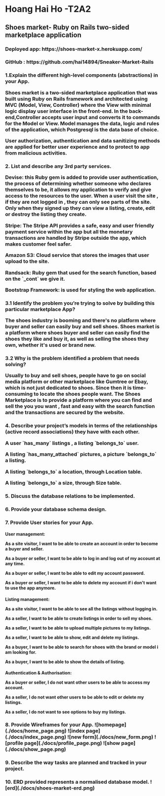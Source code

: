 

<h1>Hoang Hai Ho -T2A2 

<h2>Shoes market- Ruby on Rails two-sided marketplace application

<h3>Deployed app: https://shoes-market-x.herokuapp.com/
<h3>GitHub : https://github.com/hai14894/Sneaker-Market-Rails

<h3>1.Explain the different high-level components (abstractions) in your App.

<p>Shoes market is a two-sided marketplace application that was built using Ruby on Rails framework and architected using MVC (Model, View, Controller) where the View with minimal logic display user interface in the front-end. In the back-end,Controller accepts user input and converts it to commands for the Model or View. Model manages the data, logic and rules of the application, which Postgresql is the data base of choice.
<p> User authorization, authentication and data sanitizing methods are applied for better user experience and to protect to app from malicious activities.
<h3>2. List and describe any 3rd party services.

<p>Devise: this Ruby gem is added to provide user authentication, the process of determining whether someone who declares themselves to be, it allows my application to verify and give access to the resources to the user. When a user visit the site , if they are not logged in , they can only see parts of the site. Only when they signed up they can view a listing, create, edit or destroy the listing they create.

<p>Stripe: The Stripe API provides a safe, easy and user friendly payment service within the app but all the monetary transactions are handled by Stripe outside the app, which makes customer feel safer.

<p>Amazon S3: Cloud service that stores the images that user upload to the site.

<p>Randsack: Ruby gem that used for the search function, based on the `_cont` we give it.

<p>Bootstrap Framework: is used for styling the web application.

<h3>3.1 Identify the problem you’re trying to solve by building this particular marketplace App?

<p> The shoes industry is booming and there's no platform where buyer and seller can easily buy and sell shoes. Shoes market is a platform where shoes buyer and seller can easily find the shoes they like and buy it, as well as selling the shoes they own, whether it's used or brand new.

<h3>3.2 Why is the problem identified a problem that needs solving?

<p>Usually to buy and sell shoes, people have to go on social media platform or other marketplace like Gumtree or Ebay, which is not just dedicated to shoes. Since then it is time-consuming to locate the shoes people want. The Shoes Marketplace is to provide a platform  where you can find and sell the you you want , fast and easy with the search function and the transactions are secured by the website.

<h3>4. Describe your project’s models in terms of the relationships (active record associations) they have with each other.

<p> A user `has_many` listings , a listing `belongs_to` user.
<p>  A listing `has_many_attached` pictures, a picture `belongs_to` a listing.
<p> A listing `belongs_to` a location, through Location table.
<p> A listing `belongs_to` a size, through Size table.

<h3>5. Discuss the database relations to be implemented.

<h3>6. Provide your database schema design.

<h3>7. Provide User stories for your App.
<h4>User management: 
<p>As a site visitor, I want to be able to create an account in order to become a buyer and seller.
<p>As a buyer or seller, I want to be able to log in and log out of my account at any time.
<p>As a buyer or seller, I want to be able to edit my account password.
<p>As a buyer or seller, I want to be able to delete my account if i don't  want to use the app anymore.
<h4>Listing management:
<p>As a site visitor, I want to be able to see all the listings without logging in.
<p>As a seller, I want to be able to create listings in order to sell my shoes.
<p>As a seller, I want to be able to upload multiple pictures to my listings.
<p>As a seller, I want to be able to show, edit and delete my listings.
<p>As a buyer, I want to be able to search for shoes with the brand or model i am looking for.
<p>As a buyer, I want to be able to show the details of listing.
<h4>Authentication & Authorisation:
<p>As a buyer or seller, I do not want other users to be able to access my account.
<p>As a seller, I do not want other users to be able to edit or delete my listings.
<p>As a seller, I do not want to see options to buy my listings.

<h3>8. Provide Wireframes for your App.
![homepage](./docs/home_page.png)
![index page](./docs/index_page.png)
![new form](./docs/new_form.png)
![profile page](./docs/profile_page.png)
![show page](./docs/show_page.png)

<h3>9. Describe the way tasks are planned and tracked in your project.

<h3>10. ERD provided represents a normalised database model.
![erd](./docs/shoes-market-erd.png)


